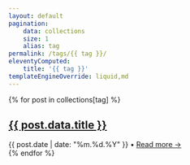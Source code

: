 ```yaml
---
layout: default
pagination:
    data: collections
    size: 1
    alias: tag
permalink: /tags/{{ tag }}/
eleventyComputed:
    title: '{{ tag }}'
templateEngineOverride: liquid,md
---
```


{% for post in collections[tag] %}

<div class="mb-8 border-b border-gray-200 pb-4 dark:border-gray-700">
    <a class="no-underline" href="{{ post.url }}"
        ><h2
            class="m-0 text-xl font-black leading-tight tracking-normal dark:text-gray-200 md:text-2xl"
        >
            {{ post.data.title }}
        </h2>
    </a>
    <div class="h-14 flex items-center text-sm">
        <span>{{ post.date | date: "%m.%d.%Y" }}</span>
        <span class="mx-1">•</span>
        <a class="flex-none font-normal no-underline" href="{{ post.url }}">Read more &rarr;</a>
    </div>
</div>
{% endfor %}
